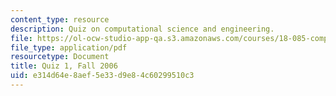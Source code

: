 ```yaml
---
content_type: resource
description: Quiz on computational science and engineering.
file: https://ol-ocw-studio-app-qa.s3.amazonaws.com/courses/18-085-computational-science-and-engineering-i-fall-2008/e314d64e8aef5e33d9e84c60299510c3_quiz1_18085_f06.pdf
file_type: application/pdf
resourcetype: Document
title: Quiz 1, Fall 2006
uid: e314d64e-8aef-5e33-d9e8-4c60299510c3
---
```

